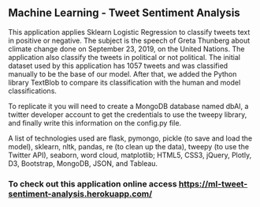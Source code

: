 ## Machine Learning - Tweet Sentiment Analysis

This application applies Sklearn Logistic Regression to classify tweets text in positive or negative. The subject is the speech of Greta Thunberg about climate change done on September 23, 2019, on the United Nations. The application also classify the tweets in political or not political.
The initial dataset used by this application has 1057 tweets and was classified manually to be the base of our model. After that, we added the Python library TextBlob to compare its classification with the human and model classifications.

To replicate it you will need to create a MongoDB database named dbAI, a twitter developer account to get the credentials to use the tweepy library, and finally write this information on the config.py file.

A list of technologies used are flask, pymongo, pickle (to save and load the model), sklearn, nltk, pandas, re (to clean up the data), tweepy (to use the Twitter API), seaborn, word cloud, matplotlib; HTML5, CSS3, jQuery, Plotly, D3, Bootstrap, MongoDB, JSON, and Tableau.

### To check out this application online access https://ml-tweet-sentiment-analysis.herokuapp.com/


